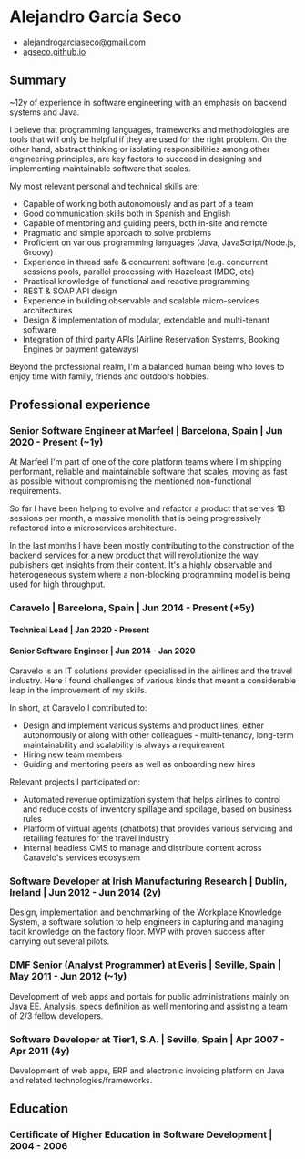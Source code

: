 # Alejandro García Seco

* [alejandrogarciaseco@gmail.com](mailto:alejandrogarciaseco@gmail.com)
* [agseco.github.io](https://agseco.github.io/)


## Summary

~12y of experience in software engineering with an emphasis on backend systems and Java.

I believe that programming languages, frameworks and methodologies are tools that will only be helpful if they are used for the right problem. On the other hand, abstract thinking or isolating responsibilities among other engineering principles, are key factors to succeed in designing and implementing maintainable software that scales.

My most relevant personal and technical skills are:

- Capable of working both autonomously and as part of a team
- Good communication skills both in Spanish and English
- Capable of mentoring and guiding peers, both in-site and remote
- Pragmatic and simple approach to solve problems
- Proficient on various programming languages (Java, JavaScript/Node.js, Groovy)
- Experience in thread safe & concurrent software (e.g. concurrent sessions pools, parallel processing with Hazelcast IMDG, etc)
- Practical knowledge of functional and reactive programming
- REST & SOAP API design
- Experience in building observable and scalable micro-services architectures
- Design & implementation of modular, extendable and multi-tenant software
- Integration of third party APIs (Airline Reservation Systems, Booking Engines or payment gateways)

Beyond the professional realm, I'm a balanced human being who loves to enjoy time with family, friends and outdoors hobbies.


## Professional experience

### Senior Software Engineer at Marfeel | Barcelona, Spain | Jun 2020 - Present (~1y)

At Marfeel I'm part of one of the core platform teams where I'm shipping performant, reliable and maintainable software that scales, moving as fast as possible without compromising the mentioned non-functional requirements.

So far I have been helping to evolve and refactor a product that serves 1B sessions per month, a massive monolith that is being progressively refactored into a microservices architecture.

In the last months I have been mostly contributing to the construction of the backend services for a new product that will revolutionize the way publishers get insights from their content. It's a highly observable and heterogeneous system where a non-blocking programming model is being used for high throughput.


### Caravelo | Barcelona, Spain | Jun 2014 - Present (+5y)
#### Technical Lead | Jan 2020 - Present
#### Senior Software Engineer | Jun 2014 - Jan 2020

Caravelo is an IT solutions provider specialised in the airlines and the travel industry. Here I found challenges of various kinds that meant a considerable leap in the improvement of my skills.

In short, at Caravelo I contributed to:

- Design and implement various systems and product lines, either autonomously or along with other colleagues - multi-tenancy, long-term maintainability and scalability is always a requirement
- Hiring new team members
- Guiding and mentoring peers as well as onboarding new hires

Relevant projects I participated on:

- Automated revenue optimization system that helps airlines to control and reduce costs of inventory spillage and spoilage, based on business rules
- Platform of virtual agents (chatbots) that provides various servicing and retailing features for the travel industry
- Internal headless CMS to manage and distribute content across Caravelo's services ecosystem


### Software Developer at Irish Manufacturing Research | Dublin, Ireland | Jun 2012 - Jun 2014 (2y)

Design, implementation and benchmarking of the Workplace Knowledge System, a software solution to help engineers in capturing and managing tacit knowledge on the factory floor. MVP with proven success after carrying out several pilots.


### DMF Senior (Analyst Programmer) at Everis | Seville, Spain | May 2011 - Jun 2012 (~1y)

Development of web apps and portals for public administrations mainly on Java EE. Analysis, specs definition as well mentoring and assisting a team of 2/3 fellow developers.


### Software Developer at Tier1, S.A. | Seville, Spain | Apr 2007 - Apr 2011 (4y)

Development of web apps, ERP and electronic invoicing platform on Java and related technologies/frameworks.


## Education

### Certificate of Higher Education in Software Development | 2004 - 2006
